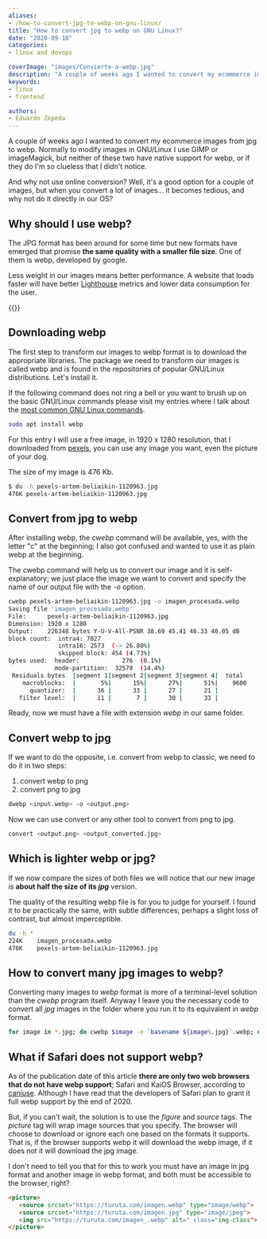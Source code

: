 ```yaml
---
aliases:
- /how-to-convert-jpg-to-webp-on-gnu-linux/
title: "How to convert jpg to webp on GNU Linux?"
date: "2020-09-10"
categories:
- linux and devops

coverImage: "images/Convierte-a-webp.jpg"
description: "A couple of weeks ago I wanted to convert my ecommerce images from jpg to webp. Normally to modify images in GNU/Linux I use GIMP..."
keywords:
- linux
- frontend

authors:
- Eduardo Zepeda
---
```


A couple of weeks ago I wanted to convert my ecommerce images from jpg to webp. Normally to modify images in GNU/Linux I use GIMP or imageMagick, but neither of these two have native support for webp, or if they do I'm so clueless that I didn't notice.

And why not use online conversion? Well, it's a good option for a couple of images, but when you convert a lot of images... it becomes tedious, and why not do it directly in our OS?

## Why should I use webp?

The JPG format has been around for some time but new formats have emerged that promise **the same quality with a smaller file size**. One of them is webp, developed by google.

Less weight in our images means better performance. A website that loads faster will have better [Lighthouse](https://web.dev/) metrics and lower data consumption for the user.

{{<ad>}}

## Downloading webp

The first step to transform our images to webp format is to download the appropriate libraries. The package we need to transform our images is called webp and is found in the repositories of popular GNU/Linux distributions. Let's install it.

If the following command does not ring a bell or you want to brush up on the basic GNU/Linux commands please visit my entries where I talk about the [most common GNU Linux commands](/en/linux-basic-commands-grep-ls-cd-cat-cp-rm-scp//).

```bash
sudo apt install webp
```

For this entry I will use a free image, in 1920 x 1280 resolution, that I downloaded from [pexels](https://www.pexels.com/photo/tan-coconuts-placed-atop-brown-wooden-table-1120963/), you can use any image you want, even the picture of your dog.

The size of my image is 476 Kb.

```bash
$ du -h pexels-artem-beliaikin-1120963.jpg
476K pexels-artem-beliaikin-1120963.jpg
```

## Convert from jpg to webp

After installing webp, the _cwebp_ command will be available, yes, with the letter "c" at the beginning; I also got confused and wanted to use it as plain webp at the beginning.

The cwebp command will help us to convert our image and it is self-explanatory; we just place the image we want to convert and specify the name of our output file with the _-o_ option.

```bash
cwebp pexels-artem-beliaikin-1120963.jpg -o imagen_procesada.webp
Saving file 'imagen_procesada.webp'
File:      pexels-artem-beliaikin-1120963.jpg
Dimension: 1920 x 1280
Output:    226348 bytes Y-U-V-All-PSNR 38.69 45.41 46.33 40.05 dB
block count:  intra4: 7027
              intra16: 2573  (-> 26.80%)
              skipped block: 454 (4.73%)
bytes used:  header:            276  (0.1%)
             mode-partition:  32578  (14.4%)
 Residuals bytes  |segment 1|segment 2|segment 3|segment 4|  total
    macroblocks:  |       5%|      15%|      27%|      51%|    9600
      quantizer:  |      36 |      33 |      27 |      21 |
   filter level:  |      11 |       7 |      30 |      33 |
```

Ready, now we must have a file with extension _webp_ in our same folder.

## Convert webp to jpg

If we want to do the opposite, i.e. convert from webp to classic, we need to do it in two steps:

1. convert webp to png
2. convert png to jpg

``` bash
dwebp <input.webp> -o <output.png>
```

Now we can use convert or any other tool to convert from png to jpg.

``` bash
convert <output.png> <output_converted.jpg>
```

## Which is lighter webp or jpg?

If we now compare the sizes of both files we will notice that our new image is **about half the size of its _jpg_** version.

The quality of the resulting webp file is for you to judge for yourself. I found it to be practically the same, with subtle differences; perhaps a slight loss of contrast, but almost imperceptible.

```bash
du -h *
224K	imagen_procesada.webp
476K	pexels-artem-beliaikin-1120963.jpg
```

## How to convert many jpg images to webp?

Converting many images to _webp_ format is more of a terminal-level solution than the _cwebp_ program itself. Anyway I leave you the necessary code to convert all _jpg_ images in the folder where you run it to its equivalent in _webp_ format.

```bash
for image in *.jpg; do cwebp $image -o `basename ${image%.jpg}`.webp; done
```

## What if Safari does not support webp?

As of the publication date of this article **there are only two web browsers that do not have webp support**; Safari and KaiOS Browser, according to [caniuse](https://caniuse.com/#search=webp). Although I have read that the developers of Safari plan to grant it full webp support by the end of 2020.

But, if you can't wait, the solution is to use the _figure_ and _source_ tags. The _picture_ tag will wrap image sources that you specify. The browser will choose to download or ignore each one based on the formats it supports. That is, if the browser supports webp it will download the webp image, if it does not it will download the jpg image.

I don't need to tell you that for this to work you must have an image in jpg format and another image in webp format, and both must be accessible to the browser, right?

```html
<picture>
   <source srcset="https://turuta.com/imagen.webp" type="image/webp"> 
   <source srcset="https://turuta.com/imagen.jpg" type="image/jpeg"> 
   <img src="https://turuta.com/imagen_.webp" alt=" class="img-class">
</picture>
```
